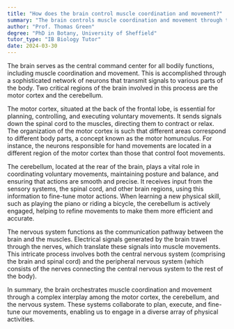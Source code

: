 ```yaml
---
title: "How does the brain control muscle coordination and movement?"
summary: "The brain controls muscle coordination and movement through the motor cortex and the cerebellum, sending signals via the nervous system."
author: "Prof. Thomas Green"
degree: "PhD in Botany, University of Sheffield"
tutor_type: "IB Biology Tutor"
date: 2024-03-30
---
```


The brain serves as the central command center for all bodily functions, including muscle coordination and movement. This is accomplished through a sophisticated network of neurons that transmit signals to various parts of the body. Two critical regions of the brain involved in this process are the motor cortex and the cerebellum.

The motor cortex, situated at the back of the frontal lobe, is essential for planning, controlling, and executing voluntary movements. It sends signals down the spinal cord to the muscles, directing them to contract or relax. The organization of the motor cortex is such that different areas correspond to different body parts, a concept known as the motor homunculus. For instance, the neurons responsible for hand movements are located in a different region of the motor cortex than those that control foot movements.

The cerebellum, located at the rear of the brain, plays a vital role in coordinating voluntary movements, maintaining posture and balance, and ensuring that actions are smooth and precise. It receives input from the sensory systems, the spinal cord, and other brain regions, using this information to fine-tune motor actions. When learning a new physical skill, such as playing the piano or riding a bicycle, the cerebellum is actively engaged, helping to refine movements to make them more efficient and accurate.

The nervous system functions as the communication pathway between the brain and the muscles. Electrical signals generated by the brain travel through the nerves, which translate these signals into muscle movements. This intricate process involves both the central nervous system (comprising the brain and spinal cord) and the peripheral nervous system (which consists of the nerves connecting the central nervous system to the rest of the body).

In summary, the brain orchestrates muscle coordination and movement through a complex interplay among the motor cortex, the cerebellum, and the nervous system. These systems collaborate to plan, execute, and fine-tune our movements, enabling us to engage in a diverse array of physical activities.
    
